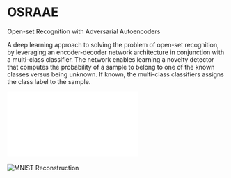 # OSRAAE

Open-set Recognition with Adversarial Autoencoders

A deep learning approach to solving the problem of open-set recognition, by
leveraging an encoder-decoder network architecture in conjunction with a
multi-class classifier. The network enables learning a novelty detector that
computes the probability of a sample to belong to one of the known classes
versus being unknown. If known, the multi-class classifiers assigns the class
label to the sample.



![PDF](images/WiML-2.pdf?raw=true "PDF")


![MNIST Reconstruction](images/reconstruction_58.png?raw=true "MNIST Reconstruction")

